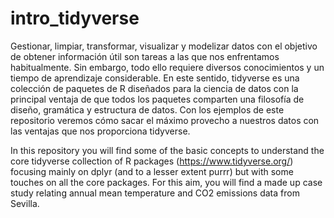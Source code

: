 # intro_tidyverse
Gestionar, limpiar, transformar, visualizar y modelizar datos con el objetivo de obtener información útil son tareas a las que nos enfrentamos habitualmente. Sin embargo, todo ello requiere diversos conocimientos y un tiempo de aprendizaje considerable. En este sentido, tidyverse es una colección de paquetes de R diseñados para la ciencia de datos con la principal ventaja de que todos los paquetes comparten una filosofía de diseño, gramática y estructura de datos. Con los ejemplos de este repositorio veremos cómo sacar el máximo provecho a nuestros datos con las ventajas que nos proporciona tidyverse.

In this repository you will find some of the basic concepts to understand the core tidyverse collection of R packages (https://www.tidyverse.org/) focusing mainly on dplyr (and to a lesser extent purrr) but with some touches on all the core packages. For this aim, you will find a made up case study relating annual mean temperature and CO2 emissions data from Sevilla.
